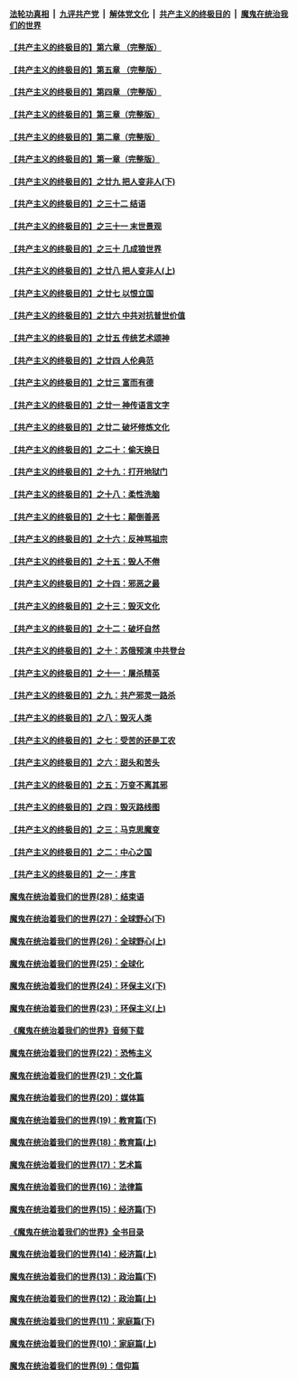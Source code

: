 ####  [法轮功真相](../../../../basic/blob/master/README.md?t=05181801) &nbsp;|&nbsp; [九评共产党](../../../../9ping.md/blob/master/README.md?t=05181801) &nbsp;|&nbsp; [解体党文化](../../../../jtdwh.md/blob/master/README.md?t=05181801)  &nbsp;|&nbsp; [共产主义的终极目的](../../../../gczydzjmd.md/blob/master/README.md?t=05181801) &nbsp;|&nbsp; [魔鬼在统治我们的世界](../../../../mgztzwmdsj.md/blob/master/README.md?t=05181801) 

#### [【共产主义的终极目的】第六章 （完整版）](../pages/nsc422/n11428913.md?t=05181801) 

#### [【共产主义的终极目的】第五章 （完整版）](../pages/nsc422/n11428912.md?t=05181801) 

#### [【共产主义的终极目的】第四章 （完整版）](../pages/nsc422/n11428907.md?t=05181801) 

#### [【共产主义的终极目的】第三章（完整版）](../pages/nsc422/n11428848.md?t=05181801) 

#### [【共产主义的终极目的】第二章（完整版）](../pages/nsc422/n11428831.md?t=05181801) 

#### [【共产主义的终极目的】第一章（完整版）](../pages/nsc422/n11417651.md?t=05181801) 

#### [【共产主义的终极目的】之廿九 把人变非人(下)](../pages/nsc422/n11344140.md?t=05181801) 

#### [【共产主义的终极目的】之三十二 结语](../pages/nsc422/n11360535.md?t=05181801) 

#### [【共产主义的终极目的】之三十一 末世景观](../pages/nsc422/n11351129.md?t=05181801) 

#### [【共产主义的终极目的】之三十 几成狼世界](../pages/nsc422/n11348280.md?t=05181801) 

#### [【共产主义的终极目的】之廿八 把人变非人(上)](../pages/nsc422/n11340492.md?t=05181801) 

#### [【共产主义的终极目的】之廿七 以恨立国](../pages/nsc422/n11336944.md?t=05181801) 

#### [【共产主义的终极目的】之廿六 中共对抗普世价值](../pages/nsc422/n11324785.md?t=05181801) 

#### [【共产主义的终极目的】之廿五 传统艺术颂神](../pages/nsc422/n11296396.md?t=05181801) 

#### [【共产主义的终极目的】之廿四 人伦典范](../pages/nsc422/n11296397.md?t=05181801) 

#### [【共产主义的终极目的】之廿三 富而有德](../pages/nsc422/n11283598.md?t=05181801) 

#### [【共产主义的终极目的】之廿一 神传语言文字](../pages/nsc422/n11263265.md?t=05181801) 

#### [【共产主义的终极目的】之廿二 破坏修炼文化](../pages/nsc422/n11245728.md?t=05181801) 

#### [【共产主义的终极目的】之二十：偷天换日](../pages/nsc422/n11238846.md?t=05181801) 

#### [【共产主义的终极目的】之十九：打开地狱门](../pages/nsc422/n11206376.md?t=05181801) 

#### [【共产主义的终极目的】之十八：柔性洗脑](../pages/nsc422/n11199994.md?t=05181801) 

#### [【共产主义的终极目的】之十七：颠倒善恶](../pages/nsc422/n11179782.md?t=05181801) 

#### [【共产主义的终极目的】之十六：反神骂祖宗](../pages/nsc422/n11166798.md?t=05181801) 

#### [【共产主义的终极目的】之十五：毁人不倦](../pages/nsc422/n11166792.md?t=05181801) 

#### [【共产主义的终极目的】之十四：邪恶之最](../pages/nsc422/n11150249.md?t=05181801) 

#### [【共产主义的终极目的】之十三：毁灭文化](../pages/nsc422/n11135227.md?t=05181801) 

#### [【共产主义的终极目的】之十二：破坏自然](../pages/nsc422/n11135214.md?t=05181801) 

#### [【共产主义的终极目的】之十：苏俄预演 中共登台](../pages/nsc422/n11118424.md?t=05181801) 

#### [【共产主义的终极目的】之十一：屠杀精英](../pages/nsc422/n11118442.md?t=05181801) 

#### [【共产主义的终极目的】之九：共产邪灵一路杀](../pages/nsc422/n11114139.md?t=05181801) 

#### [【共产主义的终极目的】之八：毁灭人类](../pages/nsc422/n11108503.md?t=05181801) 

#### [【共产主义的终极目的】之七：受苦的还是工农](../pages/nsc422/n11101809.md?t=05181801) 

#### [【共产主义的终极目的】之六：甜头和苦头](../pages/nsc422/n11096971.md?t=05181801) 

#### [【共产主义的终极目的】之五：万变不离其邪](../pages/nsc422/n11091285.md?t=05181801) 

#### [【共产主义的终极目的】之四：毁灭路线图](../pages/nsc422/n11086284.md?t=05181801) 

#### [【共产主义的终极目的】之三：马克思魔变](../pages/nsc422/n11061941.md?t=05181801) 

#### [【共产主义的终极目的】之二：中心之国](../pages/nsc422/n11047728.md?t=05181801) 

#### [【共产主义的终极目的】之一：序言](../pages/nsc422/n11086077.md?t=05181801) 

#### [魔鬼在统治着我们的世界(28)：结束语](../pages/nsc422/n10936246.md?t=05181801) 

#### [魔鬼在统治着我们的世界(27)：全球野心(下)](../pages/nsc422/n10928319.md?t=05181801) 

#### [魔鬼在统治着我们的世界(26)：全球野心(上)](../pages/nsc422/n10900318.md?t=05181801) 

#### [魔鬼在统治着我们的世界(25)：全球化](../pages/nsc422/n10788205.md?t=05181801) 

#### [魔鬼在统治着我们的世界(24)：环保主义(下)](../pages/nsc422/n10695307.md?t=05181801) 

#### [魔鬼在统治着我们的世界(23)：环保主义(上)](../pages/nsc422/n10688613.md?t=05181801) 

#### [《魔鬼在统治着我们的世界》音频下载](../pages/nsc422/n10635553.md?t=05181801) 

#### [魔鬼在统治着我们的世界(22)：恐怖主义](../pages/nsc422/n10614727.md?t=05181801) 

#### [魔鬼在统治着我们的世界(21)：文化篇](../pages/nsc422/n10597706.md?t=05181801) 

#### [魔鬼在统治着我们的世界(20)：媒体篇](../pages/nsc422/n10586579.md?t=05181801) 

#### [魔鬼在统治着我们的世界(19)：教育篇(下)](../pages/nsc422/n10564808.md?t=05181801) 

#### [魔鬼在统治着我们的世界(18)：教育篇(上)](../pages/nsc422/n10526970.md?t=05181801) 

#### [魔鬼在统治着我们的世界(17)：艺术篇](../pages/nsc422/n10499093.md?t=05181801) 

#### [魔鬼在统治着我们的世界(16)：法律篇](../pages/nsc422/n10485969.md?t=05181801) 

#### [魔鬼在统治着我们的世界(15)：经济篇(下)](../pages/nsc422/n10469975.md?t=05181801) 

#### [《魔鬼在统治着我们的世界》全书目录](../pages/nsc422/n10464261.md?t=05181801) 

#### [魔鬼在统治着我们的世界(14)：经济篇(上)](../pages/nsc422/n10457370.md?t=05181801) 

#### [魔鬼在统治着我们的世界(13)：政治篇(下)](../pages/nsc422/n10448270.md?t=05181801) 

#### [魔鬼在统治着我们的世界(12)：政治篇(上)](../pages/nsc422/n10444576.md?t=05181801) 

#### [魔鬼在统治着我们的世界(11)：家庭篇(下)](../pages/nsc422/n10440961.md?t=05181801) 

#### [魔鬼在统治着我们的世界(10)：家庭篇(上)](../pages/nsc422/n10435448.md?t=05181801) 

#### [魔鬼在统治着我们的世界(9)：信仰篇](../pages/nsc422/n10432159.md?t=05181801) 

